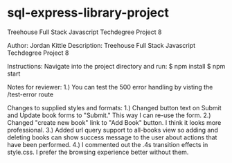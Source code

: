 # sql-express-library-project
 Treehouse Full Stack Javascript Techdegree Project 8

Author: Jordan Kittle
Description:  Treehouse Full Stack Javascript Techdegree Project 8

Instructions: Navigate into the project directory and run:
 $ npm install
 $ npm start

 Notes for reviewer:
 1.) You can test the 500 error handling by visting the /test-error route

Changes to supplied styles and formats:
1.) Changed button text on Submit and Update book forms to "Submit." This way I can re-use the form.
2.) Changed "create new book" link to "Add Book" button. I think it looks more professional.
3.) Added url query support to all-books view so adding and deleting books can show success message to the user about actions that have been performed.
4.) I commented out the .4s transition effects in style.css. I prefer the browsing experience better without them.